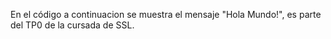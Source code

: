 En el código a continuacion se muestra el mensaje "Hola Mundo!", es parte del TP0 de la cursada de SSL.
